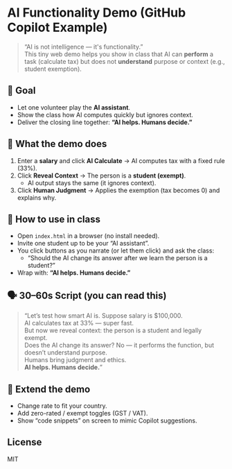 # AI Functionality Demo (GitHub Copilot Example)

> “AI is not intelligence — it's functionality.”  
> This tiny web demo helps you show in class that AI can **perform** a task (calculate tax) but does not **understand** purpose or context (e.g., student exemption).

## 🎯 Goal
- Let one volunteer play the **AI assistant**.
- Show the class how AI computes quickly but ignores context.
- Deliver the closing line together: **“AI helps. Humans decide.”**

## 🧪 What the demo does
1. Enter a **salary** and click **AI Calculate** → AI computes tax with a fixed rule (33%).
2. Click **Reveal Context** → The person is a **student (exempt)**.  
   - AI output stays the same (it ignores context).
3. Click **Human Judgment** → Applies the exemption (tax becomes 0) and explains why.

## 🧭 How to use in class
- Open `index.html` in a browser (no install needed).
- Invite one student up to be your “AI assistant”.
- You click buttons as you narrate (or let them click) and ask the class:
  - “Should the AI change its answer after we learn the person is a student?”
- Wrap with: **“AI helps. Humans decide.”**

## 🗣️ 30–60s Script (you can read this)
> “Let’s test how smart AI is. Suppose salary is \$100,000.  
> AI calculates tax at 33% — super fast.  
> But now we reveal context: the person is a student and legally exempt.  
> Does the AI change its answer? No — it performs the function, but doesn’t understand purpose.  
> Humans bring judgment and ethics.  
> **AI helps. Humans decide.**”

## 🧩 Extend the demo
- Change rate to fit your country.
- Add zero-rated / exempt toggles (GST / VAT).
- Show “code snippets” on screen to mimic Copilot suggestions.

## License
MIT
